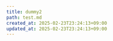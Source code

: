 ```yaml
---
title: dummy2
path: test.md
created_at: 2025-02-23T23:24:13+09:00
updated_at: 2025-02-23T23:24:13+09:00
---
```

